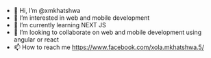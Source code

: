 - 👋 Hi, I’m @xmkhatshwa
- 👀 I’m interested in web and mobile development
- 🌱 I’m currently learning NEXT JS
- 💞️ I’m looking to collaborate on web and mobile development using angular or react
- 📫 How to reach me https://www.facebook.com/xola.mkhatshwa.5/

<!---
xmkhatshwa/xmkhatshwa is a ✨ special ✨ repository because its `README.md` (this file) appears on your GitHub profile.
You can click the Preview link to take a look at your changes.
--->

